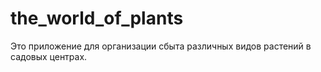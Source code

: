 # the_world_of_plants
Это приложение для организации сбыта различных видов растений в садовых центрах.
